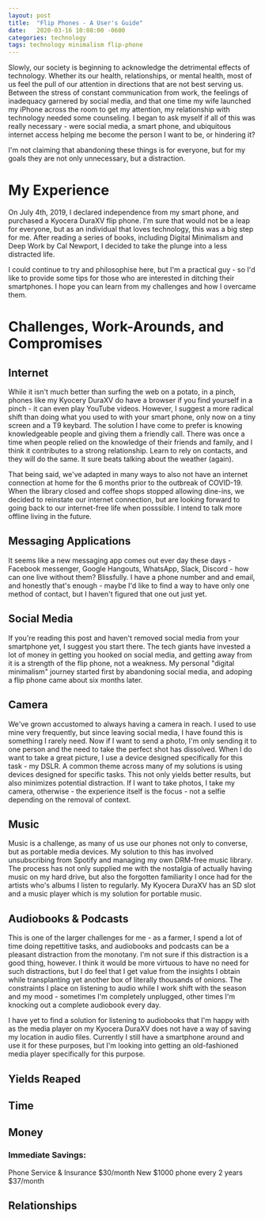 ```yaml
---
layout: post
title:  "Flip Phones - A User's Guide"
date:   2020-03-16 10:08:00 -0600
categories: technology
tags: technology minimalism flip-phone
---
```


Slowly, our society is beginning to acknowledge the detrimental effects of technology. Whether its our health, relationships, or mental health, most of us feel the pull of our attention in directions that are not best serving us. Between the stress of constant communication from work, the feelings of inadequacy garnered by social media, and that one time my wife launched my iPhone across the room to get my attention, my relationship with technology needed some counseling. I began to ask myself if all of this was really necessary - were social media, a smart phone, and ubiquitous internet access helping me become the person I want to be, or hindering it? 

I'm not claiming that abandoning these things is for everyone, but for my goals they are not only unnecessary, but a distraction. 

# My Experience

On July 4th, 2019, I declared independence from my smart phone, and purchased a Kyocera DuraXV flip phone. I'm sure that would not be a leap for everyone, but as an individual that loves technology, this was a big step for me. After reading a series of books, including Digital Minimalism and Deep Work by Cal Newport, I decided to take the plunge into a less distracted life. 

I could continue to try and philosophise here, but I'm a practical guy - so I'd like to provide some tips for those who are interested in ditching their smartphones. I hope you can learn from my challenges and how I overcame them.

# Challenges, Work-Arounds, and Compromises

## Internet
While it isn't much better than surfing the web on a potato, in a pinch, phones like my Kyocery DuraXV do have a browser if you find yourself in a pinch - it can even play YouTube videos. However, I suggest a more radical shift than doing what you used to with your smart phone, only now on a tiny screen and a T9 keybard. The solution I have come to prefer is knowing knowledgeable people and giving them a friendly call. There was once a time when people relied on the knowledge of their friends and family, and I think it contributes to a strong relationship. Learn to rely on contacts, and they will do the same. It sure beats talking about the weather (again).

That being said, we've adapted in many ways to also not have an internet connection at home for the 6 months prior to the outbreak of COVID-19. When the library closed and coffee shops stopped allowing dine-ins, we decided to reinstate our internet connection, but are looking forward to going back to our internet-free life when posssible. I intend to talk more offline living in the future.

## Messaging Applications
It seems like a new messaging app comes out ever day these days - Facebook messenger, Google Hangouts, WhatsApp, Slack, Discord - how can one live without them?
Blissfully. I have a phone number and and email, and honestly that's enough - maybe I'd like to find a way to have only one method of contact, but I haven't figured that one out just yet.

## Social Media
If you're reading this post and haven't removed social media from your smartphone yet, I suggest you start there. The tech giants have invested a lot of money in getting you hooked on social media, and getting away from it is a strength of the flip phone, not a weakness. My personal "digital minimalism" journey started first by abandoning social media, and adoping a flip phone came about six months later.

## Camera
We've grown accustomed to always having a camera in reach. I used to use mine very frequently, but since leaving social media, I have found this is something I rarely need. Now if I want to send a photo, I'm only sending it to one person and the need to take the perfect shot has dissolved. When I do want to take a great picture, I use a device designed specifically for this task - my DSLR. A common theme across many of my solutions is using devices designed for specific tasks. This not only yields better results, but also minimizes potential distraction.
If I want to take photos, I take my camera, otherwise - the experience itself is the focus - not a selfie depending on the removal of context.

## Music
Music is a challenge, as many of us use our phones not only to converse, but as portable media devices. My solution to this has involved unsubscribing from Spotify and managing my own DRM-free music library. The process has not only supplied me with the nostalgia of actually having music on my hard drive, but also the forgotten familiarity I once had for the artists who's albums I listen to regularly. My Kyocera DuraXV has an SD slot and a music player which is my solution for portable music.

## Audiobooks & Podcasts
This is one of the larger challenges for me - as a farmer, I spend a lot of time doing repettitive tasks, and audiobooks and podcasts can be a pleasant distraction from the monotany. I'm not sure if this distraction is a good thing, however. I think it would be more virtuous to have no need for such distractions, but I do feel that I get value from the insights I obtain while transplanting yet another box of literally thousands of onions. The constraints I place on listening to audio while I work shift with the season and my mood - sometimes I'm completely unplugged, other times I'm knocking out a complete audiobook every day.

I have yet to find a solution for listening to audiobooks that I'm happy with as the media player on my Kyocera DuraXV does not have a way of saving my location in audio files. Currently I still have a smartphone around and use it for these purposes, but I'm looking into getting an old-fashioned media player specifically for this purpose. 

## Yields Reaped

## Time

## Money
### Immediate Savings:
Phone Service & Insurance $30/month
New $1000 phone every 2 years $37/month


## Relationships
